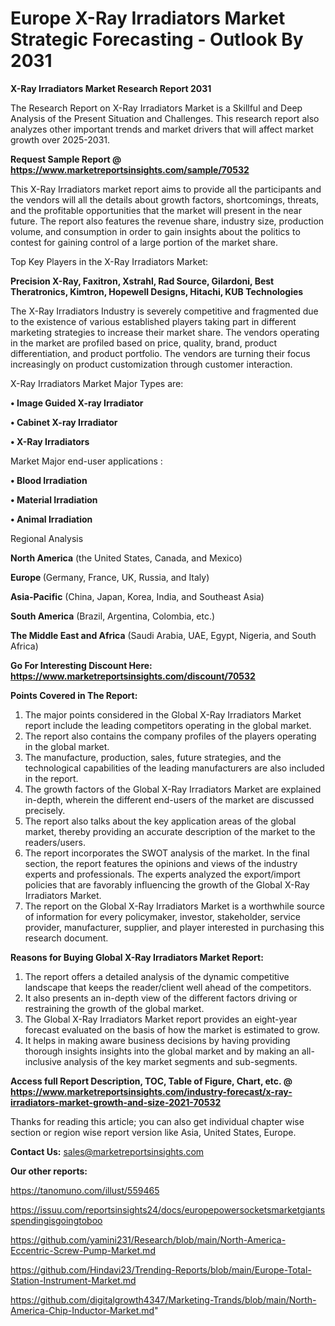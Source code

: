 # Europe X-Ray Irradiators Market Strategic Forecasting - Outlook By 2031

<strong>X-Ray Irradiators Market Research Report 2031</strong>

The Research Report on X-Ray Irradiators Market is a Skillful and Deep Analysis of the Present Situation and Challenges. This research report also analyzes other important trends and market drivers that will affect market growth over 2025-2031.

<strong>Request Sample Report @ <a href=https://www.marketreportsinsights.com/sample/70532>https://www.marketreportsinsights.com/sample/70532</a></strong>

This X-Ray Irradiators market report aims to provide all the participants and the vendors will all the details about growth factors, shortcomings, threats, and the profitable opportunities that the market will present in the near future. The report also features the revenue share, industry size, production volume, and consumption in order to gain insights about the politics to contest for gaining control of a large portion of the market share.

Top Key Players in the X-Ray Irradiators Market:

<strong>Precision X-Ray, Faxitron, Xstrahl, Rad Source, Gilardoni, Best Theratronics, Kimtron, Hopewell Designs, Hitachi, KUB Technologies</strong>

The X-Ray Irradiators Industry is severely competitive and fragmented due to the existence of various established players taking part in different marketing strategies to increase their market share. The vendors operating in the market are profiled based on price, quality, brand, product differentiation, and product portfolio. The vendors are turning their focus increasingly on product customization through customer interaction.

X-Ray Irradiators Market Major Types are:

<strong>• Image Guided X-ray Irradiator

• Cabinet X-ray Irradiator

• X-Ray Irradiators</strong>

Market Major end-user applications :

<strong>• Blood Irradiation

• Material Irradiation

• Animal Irradiation</strong>

Regional Analysis

</u><strong><b>North America</b></strong> (the United States, Canada, and Mexico)

<strong><b>Europe </b></strong>(Germany, France, UK, Russia, and Italy)

<strong><b>Asia-Pacific</b></strong> (China, Japan, Korea, India, and Southeast Asia)

<strong><b>South America</b></strong> (Brazil, Argentina, Colombia, etc.)

<strong><b>The Middle East and Africa</b></strong> (Saudi Arabia, UAE, Egypt, Nigeria, and South Africa)

<strong>Go For Interesting Discount Here: <a href=https://www.marketreportsinsights.com/discount/70532>https://www.marketreportsinsights.com/discount/70532</a></strong>

<strong>Points Covered in The Report:</strong>
<ol>
  <li>The major points considered in the Global X-Ray Irradiators Market report include the leading competitors operating in the global market.</li>
  <li>The report also contains the company profiles of the players operating in the global market.</li>
  <li>The manufacture, production, sales, future strategies, and the technological capabilities of the leading manufacturers are also included in the report.</li>
  <li>The growth factors of the Global X-Ray Irradiators Market are explained in-depth, wherein the different end-users of the market are discussed precisely.</li>
  <li>The report also talks about the key application areas of the global market, thereby providing an accurate description of the market to the readers/users.</li>
  <li>The report incorporates the SWOT analysis of the market. In the final section, the report features the opinions and views of the industry experts and professionals. The experts analyzed the export/import policies that are favorably influencing the growth of the Global X-Ray Irradiators Market.</li>
  <li>The report on the Global X-Ray Irradiators Market is a worthwhile source of information for every policymaker, investor, stakeholder, service provider, manufacturer, supplier, and player interested in purchasing this research document.</li>
</ol>
<strong>Reasons for Buying Global X-Ray Irradiators Market Report:</strong>

<ol>
  <li>The report offers a detailed analysis of the dynamic competitive landscape that keeps the reader/client well ahead of the competitors.</li>
  <li>It also presents an in-depth view of the different factors driving or restraining the growth of the global market.</li>
  <li>The Global X-Ray Irradiators Market report provides an eight-year forecast evaluated on the basis of how the market is estimated to grow.</li>
  <li>It helps in making aware business decisions by having providing thorough insights insights into the global market and by making an all-inclusive analysis of the key market segments and sub-segments.</li>
</ol>
<strong>Access full Report Description, TOC, Table of Figure, Chart, etc. @ <a href=https://www.marketreportsinsights.com/industry-forecast/x-ray-irradiators-market-growth-and-size-2021-70532>https://www.marketreportsinsights.com/industry-forecast/x-ray-irradiators-market-growth-and-size-2021-70532</a></strong>


Thanks for reading this article; you can also get individual chapter wise section or region wise report version like Asia, United States, Europe.

<strong>Contact Us:</strong>
sales@marketreportsinsights.com

<strong>Our other reports:</strong>

<a href=https://tanomuno.com/illust/559465>https://tanomuno.com/illust/559465</a>

<a href=https://issuu.com/reportsinsights24/docs/europepowersocketsmarketgiantsspendingisgoingtoboo>https://issuu.com/reportsinsights24/docs/europepowersocketsmarketgiantsspendingisgoingtoboo</a>

<a href=https://github.com/yamini231/Research/blob/main/North-America-Eccentric-Screw-Pump-Market.md>https://github.com/yamini231/Research/blob/main/North-America-Eccentric-Screw-Pump-Market.md</a>

<a href=https://github.com/Hindavi23/Trending-Reports/blob/main/Europe-Total-Station-Instrument-Market.md>https://github.com/Hindavi23/Trending-Reports/blob/main/Europe-Total-Station-Instrument-Market.md</a>

<a href=https://github.com/digitalgrowth4347/Marketing-Trands/blob/main/North-America-Chip-Inductor-Market.md>https://github.com/digitalgrowth4347/Marketing-Trands/blob/main/North-America-Chip-Inductor-Market.md</a>"
